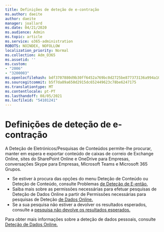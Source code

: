 ```yaml
---
title: Definições de deteção de e-contração
ms.author: daeite
author: daeite
manager: joallard
ms.date: 04/21/2020
ms.audience: Admin
ms.topic: article
ms.service: o365-administration
ROBOTS: NOINDEX, NOFOLLOW
localization_priority: Normal
ms.collection: Adm_O365
ms.assetid: ''
ms.custom:
- "2006"
- "3200003"
ms.openlocfilehash: bdf3707880d9b30ff6452a769bc0d2725be877373136a994a108e92d56d7b577
ms.sourcegitcommit: b5f7da89a650d2915dc652449623c78be6247175
ms.translationtype: MT
ms.contentlocale: pt-PT
ms.lasthandoff: 08/05/2021
ms.locfileid: "54101241"
---
```

# <a name="ediscovery-settings"></a>Definições de deteção de e-contração

A Deteção de Eletrónicos/Pesquisas de Conteúdos permite-lhe procurar, manter em espera e exportar conteúdo de caixas de correio de Exchange Online, sites do SharePoint Online e OneDrive para Empresas, conversações Skype para Empresas, Microsoft Teams e Microsoft 365 Grupos.

- Se estiver à procura das opções do menu Deteção de Conteúdo ou Deteção de Conteúdo, consulte Problemas [de Deteção de E-então.](https://docs.microsoft.com/alchemyinsights/ediscovery-issues)
- Saiba mais sobre as permissões necessárias para efetuar pesquisas de Deteção de Dados Online a partir de Permissões necessárias para pesquisas de Deteção [de Dados Online.](https://docs.microsoft.com/alchemyinsights/permissions-required-for-ediscovery-searches)
- Se a sua pesquisa não estiver a devolver os resultados esperados, consulte a [pesquisa não devolve os resultados esperados.](https://docs.microsoft.com/alchemyinsights/search-not-returning-expected-results)

Para obter mais informações sobre a deteção de dados pessoais, consulte [Deteção de Dados Online.](https://docs.microsoft.com/microsoft-365/compliance/ediscovery)
